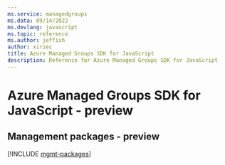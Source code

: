 ```yaml
---
ms.service: managedgroups
ms.data: 09/14/2022
ms.devlang: javascript
ms.topic: reference
ms.author: jeffish
author: xirzec
title: Azure Managed Groups SDK for JavaScript
description: Reference for Azure Managed Groups SDK for JavaScript
---
```

# Azure Managed Groups SDK for JavaScript - preview

## Management packages - preview
[!INCLUDE [mgmt-packages](managed-groups-mgmt-index.md)]
